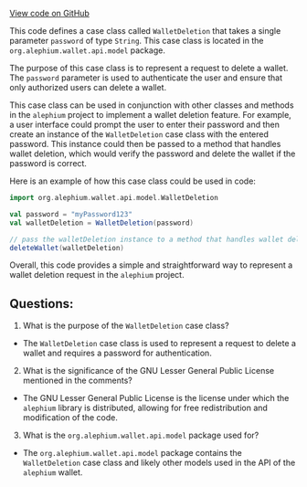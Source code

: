 [View code on GitHub](https://github.com/alephium/alephium/wallet/src/main/scala/org/alephium/wallet/api/model/WalletDeletion.scala)

This code defines a case class called `WalletDeletion` that takes a single parameter `password` of type `String`. This case class is located in the `org.alephium.wallet.api.model` package.

The purpose of this case class is to represent a request to delete a wallet. The `password` parameter is used to authenticate the user and ensure that only authorized users can delete a wallet.

This case class can be used in conjunction with other classes and methods in the `alephium` project to implement a wallet deletion feature. For example, a user interface could prompt the user to enter their password and then create an instance of the `WalletDeletion` case class with the entered password. This instance could then be passed to a method that handles wallet deletion, which would verify the password and delete the wallet if the password is correct.

Here is an example of how this case class could be used in code:

```scala
import org.alephium.wallet.api.model.WalletDeletion

val password = "myPassword123"
val walletDeletion = WalletDeletion(password)

// pass the walletDeletion instance to a method that handles wallet deletion
deleteWallet(walletDeletion)
``` 

Overall, this code provides a simple and straightforward way to represent a wallet deletion request in the `alephium` project.
## Questions: 
 1. What is the purpose of the `WalletDeletion` case class?
- The `WalletDeletion` case class is used to represent a request to delete a wallet and requires a password for authentication.

2. What is the significance of the GNU Lesser General Public License mentioned in the comments?
- The GNU Lesser General Public License is the license under which the `alephium` library is distributed, allowing for free redistribution and modification of the code.

3. What is the `org.alephium.wallet.api.model` package used for?
- The `org.alephium.wallet.api.model` package contains the `WalletDeletion` case class and likely other models used in the API of the `alephium` wallet.
<!-- Auto-update: 2025-10-19T17:31:26.648191 -->
